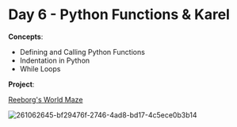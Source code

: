 # Day 6 - Python Functions & Karel

**Concepts**:
- Defining and Calling Python Functions
- Indentation in Python
- While Loops


**Project**:

[Reeborg's World Maze](https://reeborg.ca/reeborg.html?lang=en&mode=python&menu=worlds%2Fmenus%2Freeborg_intro_en.json&name=Maze&url=worlds%2Ftutorial_en%2Fmaze1.json)

![261062645-bf29476f-2746-4ad8-bd17-4c5ece0b3b14](https://github.com/Snoower/100-days-of-code-python/assets/56703794/c2ecb11f-f976-4fdd-97f3-eaa0109104e4)
